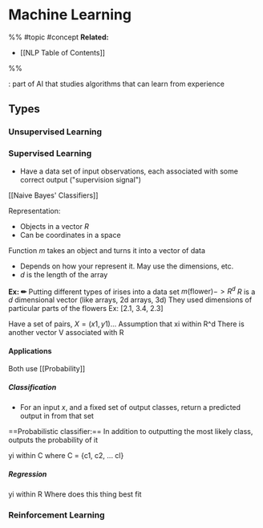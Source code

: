 # Machine Learning
%%
#topic
#concept
**Related:**
-  [[NLP Table of Contents]]

%%

: part of AI that studies algorithms that can learn from experience

## Types

### Unsupervised Learning

### Supervised Learning
- Have a data set of input observations, each associated with some correct output ("supervision signal")

[[Naive Bayes' Classifiers]]

Representation:
- Objects in a vector $R$
- Can be coordinates in a space

Function $m$ takes an object and turns it into a vector of data
- Depends on how your represent it. May use the dimensions, etc. 
- $d$ is the length of the array

**Ex: ✏**  Putting different types of irises into a data set
$m(\text{flower}) -> R^d$
$R$ is a $d$ dimensional vector (like arrays, 2d arrays, 3d)
They used dimensions of particular parts of the flowers 
Ex: \[2.1, 3.4, 2.3]



Have a set of pairs, $X = {(x1, y1)...}$
Assumption that xi within R^d
There is another vector V associated with R

#### Applications
Both use [[Probability]]

##### Classification
- For an input $x$, and a fixed set of output classes, return a predicted output in from that set

==Probabilistic classifier:== In addition to outputting the most likely class, outputs the probability of it

yi within C where C = {c1, c2, ... cl}


##### Regression
yi within R
Where does this thing best fit


### Reinforcement Learning